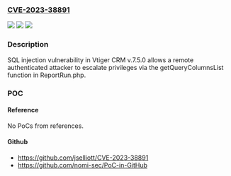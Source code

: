 ### [CVE-2023-38891](https://cve.mitre.org/cgi-bin/cvename.cgi?name=CVE-2023-38891)
![](https://img.shields.io/static/v1?label=Product&message=n%2Fa&color=blue)
![](https://img.shields.io/static/v1?label=Version&message=n%2Fa&color=blue)
![](https://img.shields.io/static/v1?label=Vulnerability&message=n%2Fa&color=brighgreen)

### Description

SQL injection vulnerability in Vtiger CRM v.7.5.0 allows a remote authenticated attacker to escalate privileges via the getQueryColumnsList function in ReportRun.php.

### POC

#### Reference
No PoCs from references.

#### Github
- https://github.com/jselliott/CVE-2023-38891
- https://github.com/nomi-sec/PoC-in-GitHub

